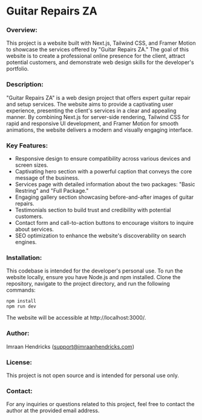 # Guitar Repairs ZA

### Overview:

This project is a website built with Next.js, Tailwind CSS, and Framer Motion to showcase the services offered by "Guitar Repairs ZA." The goal of this website is to create a professional online presence for the client, attract potential customers, and demonstrate web design skills for the developer's portfolio.

### Description:

"Guitar Repairs ZA" is a web design project that offers expert guitar repair and setup services. The website aims to provide a captivating user experience, presenting the client's services in a clear and appealing manner. By combining Next.js for server-side rendering, Tailwind CSS for rapid and responsive UI development, and Framer Motion for smooth animations, the website delivers a modern and visually engaging interface.

### Key Features:

- Responsive design to ensure compatibility across various devices and screen sizes.
- Captivating hero section with a powerful caption that conveys the core message of the business.
- Services page with detailed information about the two packages: "Basic Restring" and "Full Package."
- Engaging gallery section showcasing before-and-after images of guitar repairs.
- Testimonials section to build trust and credibility with potential customers.
- Contact form and call-to-action buttons to encourage visitors to inquire about services.
- SEO optimization to enhance the website's discoverability on search engines.

### Installation:

This codebase is intended for the developer's personal use. To run the website locally, ensure you have Node.js and npm installed. Clone the repository, navigate to the project directory, and run the following commands:

```shell
npm install
npm run dev
```

The website will be accessible at http://localhost:3000/.

### Author:

Imraan Hendricks (support@imraanhendricks.com)

### License:

This project is not open source and is intended for personal use only.

### Contact:

For any inquiries or questions related to this project, feel free to contact the author at the provided email address.
